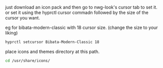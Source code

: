 just download an icon pack and then go to nwg-look's cursor tab to set it. or set it using the hyprctl cursor commadn followed by the size of the cursor you want. 

eg for bibata-modern-classic with 18 cursor size. (change the size to your liking)

```bash 
hyprctl setcursor Bibata-Modern-Classic 18
```

place icons and themes directory at this path. 
```bash
cd /usr/share/icons/
```
